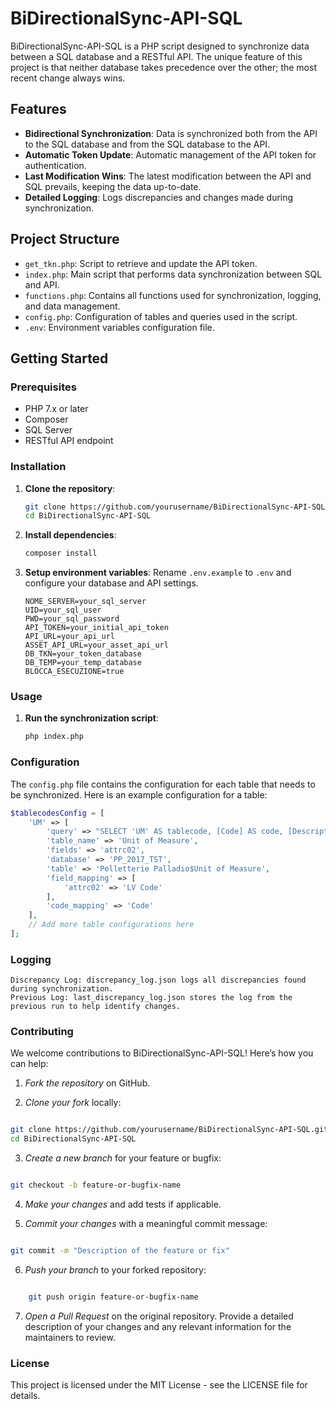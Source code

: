 # BiDirectionalSync-API-SQL

BiDirectionalSync-API-SQL is a PHP script designed to synchronize data between a SQL database and a RESTful API. The unique feature of this project is that neither database takes precedence over the other; the most recent change always wins.

## Features

- **Bidirectional Synchronization**: Data is synchronized both from the API to the SQL database and from the SQL database to the API.
- **Automatic Token Update**: Automatic management of the API token for authentication.
- **Last Modification Wins**: The latest modification between the API and SQL prevails, keeping the data up-to-date.
- **Detailed Logging**: Logs discrepancies and changes made during synchronization.

## Project Structure

- `get_tkn.php`: Script to retrieve and update the API token.
- `index.php`: Main script that performs data synchronization between SQL and API.
- `functions.php`: Contains all functions used for synchronization, logging, and data management.
- `config.php`: Configuration of tables and queries used in the script.
- `.env`: Environment variables configuration file.

## Getting Started

### Prerequisites

- PHP 7.x or later
- Composer
- SQL Server
- RESTful API endpoint

### Installation

1. **Clone the repository**:
    ```sh
    git clone https://github.com/yourusername/BiDirectionalSync-API-SQL.git
    cd BiDirectionalSync-API-SQL
    ```

2. **Install dependencies**:
    ```sh
    composer install
    ```

3. **Setup environment variables**:
    Rename `.env.example` to `.env` and configure your database and API settings.
    ```env
    NOME_SERVER=your_sql_server
    UID=your_sql_user
    PWD=your_sql_password
    API_TOKEN=your_initial_api_token
    API_URL=your_api_url
    ASSET_API_URL=your_asset_api_url
    DB_TKN=your_token_database
    DB_TEMP=your_temp_database
    BLOCCA_ESECUZIONE=true
    ```

### Usage

1. **Run the synchronization script**:
    ```sh
    php index.php
    ```

### Configuration

The `config.php` file contains the configuration for each table that needs to be synchronized. Here is an example configuration for a table:

```php
$tablecodesConfig = [
    'UM' => [
        'query' => "SELECT 'UM' AS tablecode, [Code] AS code, [Description] AS description, [LV Code] AS attrc02 FROM [dbo].[Pelletterie Palladio\$Unit of Measure]",
        'table_name' => 'Unit of Measure',
        'fields' => 'attrc02',
        'database' => 'PP_2017_TST',
        'table' => 'Pelletterie Palladio$Unit of Measure',
        'field_mapping' => [
            'attrc02' => 'LV Code'
        ],
        'code_mapping' => 'Code'
    ],
    // Add more table configurations here
];
```

### Logging

    Discrepancy Log: discrepancy_log.json logs all discrepancies found during synchronization.
    Previous Log: last_discrepancy_log.json stores the log from the previous run to help identify changes.

### Contributing

We welcome contributions to BiDirectionalSync-API-SQL! Here’s how you can help:

1. *Fork the repository* on GitHub.

2. *Clone your fork* locally:

```sh

git clone https://github.com/yourusername/BiDirectionalSync-API-SQL.git
cd BiDirectionalSync-API-SQL
```

3. *Create a new branch* for your feature or bugfix:

```sh

git checkout -b feature-or-bugfix-name
```

4. *Make your changes* and add tests if applicable.

5. *Commit your changes* with a meaningful commit message:

```sh

git commit -m "Description of the feature or fix"
```

6. *Push your branch* to your forked repository:

```sh

    git push origin feature-or-bugfix-name
```

7. *Open a Pull Request* on the original repository. Provide a detailed description of your changes and any relevant information for the maintainers to review.

### License

This project is licensed under the MIT License - see the LICENSE file for details.